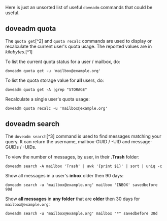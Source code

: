 Here is just an unsorted list of useful `doveadm` commands that could be useful.

## doveadm quota

The `quota get`[^2] and `quota recalc` commands are used to display or recalculate the current user's quota usage. The reported values are in *kilobytes*.[^1]

To list the current quota status for a user / mailbox, do:

```
doveadm quota get -u 'mailbox@example.org'
```

To list the quota storage value for **all** users, do:

```
doveadm quota get -A |grep "STORAGE"
```

Recalculate a single user's quota usage:

```
doveadm quota recalc -u 'mailbox@example.org'
```

## doveadm search

The `doveadm search`[^3] command is used to find messages matching your query. It can return the username, mailbox-GUID / -UID and message-GUIDs / -UIDs.

To view the number of messages, by user, in their **.Trash** folder:

```
doveadm search -A mailbox 'Trash' | awk '{print $1}' | sort | uniq -c
```

Show all messages in a user's **inbox** older then 90 days:

```
doveadm search -u 'mailbox@example.org' mailbox 'INBOX' savedbefore 90d
```

Show **all messages** in **any folder** that are **older** then 30 days for `mailbox@example.org`:

```
doveadm search -u 'mailbox@example.org' mailbox "*" savedbefore 30d
```
